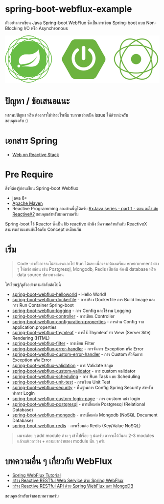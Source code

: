 # spring-boot-webflux-example

ตัวอย่างการเขียน Java Spring-boot WebFlux ซึ่งเป็นการเขียน Spring-boot แบบ Non-Blocking I/O หรือ Asynchronous 

![Reactive Spring](reactive_spring.png)

# ปัญหา / ข้อเสนอแนะ 
หากพบปัญหา หรือ ต้องการให้ทำอะไรเพิ่ม รบกวนช่วยเปิด issue ให้ด้วยน่ะครับ  
ขอบคุณครับ :)  

# เอกสาร Spring 

- [Web on Reactive Stack](https://docs.spring.io/spring/docs/current/spring-framework-reference/web-reactive.html)

# Pre Require 
สิ่งที่ต้องรู้ก่อนเขียน Spring-boot Webflux
- java 8+
- [Apache Maven](https://coderunnerth.co/2018/12/05/%E0%B8%A3%E0%B8%B9%E0%B9%89%E0%B8%88%E0%B8%B1%E0%B8%81%E0%B8%81%E0%B8%B1%E0%B8%9A-apache-maven/)
- Reactive Programming ลองอ่านนี่ดูได้ครับ [RxJava series - part 1 - ตอน อะไรเอ่ย ReactiveX?](https://medium.com/@nutron/what-is-reactivex-38293abb81cb)  ขอบคุณสำหรับบทความครับ    

Spring-boot ใช้ Reactor ซึ่งเป็น lib reactive ตัวนึง มีความคล้ายกันกับ ReactiveX สามารถอ่านแทนกันได้ครับ Concept เหมือนกัน  


# เริ่ม 

> Code บางตัวอาจจะไม่สามารถเอาไป Run ได้เลย เนื่องจากต้องเตรียม environment ต่าง ๆ ให้พร้อมก่อน เช่น Postgresql, Mongodb, Redis เป็นต้น ต้องมี database หรือ data source ปลายทางก่อน  

ให้เรียนรู้/ดูตัวอย่างตามลำดับต่อไปนี้    

- [spring-boot-webflux-helloworld](spring-boot-webflux-helloworld) - Hello World!
- [spring-boot-webflux-dockerfile](spring-boot-webflux-dockerfile) - การสร้าง Dockerfile การ Build Image และการ Run Container Spring-boot 
- [spring-boot-webflux-logging](spring-boot-webflux-logging) - การ Config และใช้งาน Logging  
- [spring-boot-webflux-controller](spring-boot-webflux-controller)  - การเขียน Controller 
- [spring-boot-webflux-configuration-properties](spring-boot-webflux-configuration-properties) - การอ่าน Config จาก application.properties 
- [spring-boot-webflux-thymleaf](spring-boot-webflux-thymleaf)  - การใช้ Thymleaf ทำ View (Server Site) Rendering (HTML)    
- [spring-boot-webflux-filter](spring-boot-webflux-filter) - การเขียน Filter  
- [spring-boot-webflux-error-handler](spring-boot-webflux-error-handler) - การจัดการ Exception หรือ Error
- [spring-boot-webflux-custom-error-handler](spring-boot-webflux-custom-error-handler) - การ Custom ตัวจัดการ Exception หรือ Error 
- [spring-boot-webflux-validation](spring-boot-webflux-validation) - การ Validate ข้อมูล  
- [spring-boot-webflux-custom-validator](spring-boot-webflux-custom-validator) - การ custom validator  
- [spring-boot-webflux-scheduling](spring-boot-webflux-scheduling) - การ Run Task แบบ Scheduling
- [spring-boot-webflux-unit-test](spring-boot-webflux-unit-test) - การเขียน Unit Test  
- [spring-boot-webflux-security](spring-boot-webflux-security) - พื้นฐานการ Config Spring Security สำหรับทำการ Login
- [spring-boot-webflux-custom-login-page](spring-boot-webflux-custom-login-page) - การ custom หน้า login 
- [spring-boot-webflux-postgresql](spring-boot-webflux-postgresql) - การเชื่อมต่อ Postgresql (Relational Database) 
- [spring-boot-webflux-mongodb](spring-boot-webflux-mongodb) - การเชื่อมต่อ Mongodb (NoSQL Document Database)  
- [spring-boot-webflux-redis](spring-boot-webflux-redis) - การเชื่อมต่อ Redis (Key/Value NoSQL) 

> ผมจะค่อย ๆ add module ต่าง ๆ เข้าไปเรื่อย ๆ น่ะครับ  อาจจะได้วันละ 2-3 modules แล้วแต่เวลาว่าง + ความยากง่ายของ module นั้น ๆ ครับ

# บทความอื่น ๆ เกี่ยวกับ WebFlux
- [Spring WebFlux Tutorial](https://howtodoinjava.com/spring-webflux/spring-webflux-tutorial/)
- [สร้าง Reactive RESTful Web Service ด้วย Spring WebFlux](https://medium.com/@phayao/%E0%B8%AA%E0%B8%A3%E0%B9%89%E0%B8%B2%E0%B8%87-reactive-restful-web-service-%E0%B8%94%E0%B9%89%E0%B8%A7%E0%B8%A2-spring-webflux-c42094a3424e)
- [สร้าง Reactive RESTful API ด้วย Spring WebFlux และ MongoDB](https://developers.ascendcorp.com/%E0%B8%AA%E0%B8%A3%E0%B9%89%E0%B8%B2%E0%B8%87-reactive-restful-api-%E0%B8%94%E0%B9%89%E0%B8%A7%E0%B8%A2-spring-webflux-%E0%B9%81%E0%B8%A5%E0%B8%B0-mongodb-868d645dd9f6)

ขอบคุณสำหรับเจ้าของบทความครับ 

